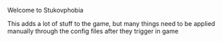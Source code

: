 Welcome to Stukovphobia

This adds a lot of stuff to the game, but many things need to be applied manually through the config files after they trigger in game
